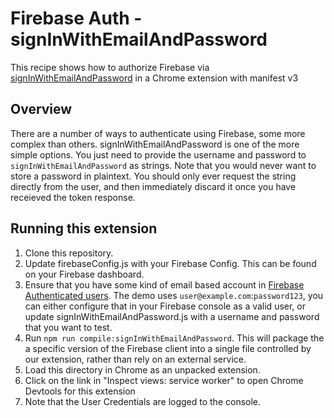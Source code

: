 # Firebase Auth - signInWithEmailAndPassword

This recipe shows how to authorize Firebase via [signInWithEmailAndPassword][1] in a Chrome extension with manifest v3

## Overview

There are a number of ways to authenticate using Firebase, some more complex than others.
signInWithEmailAndPassword is one of the more simple options. You just need to provide the username and
password to `signInWithEmailAndPassword` as strings. Note that you would never want to store a password
in plaintext. You should only ever request the string directly from the user, and then immediately
discard it once you have receieved the token response.

## Running this extension

1. Clone this repository.
1. Update firebaseConfig.js with your Firebase Config. This can be found on your Firebase dashboard.
1. Ensure that you have some kind of email based account in [Firebase Authenticated users][2]. The demo uses `user@example.com`:`password123`, you can either configure that in your Firebase console as a valid user, or update signInWithEmailAndPassword.js with a username and password that you want to test.
1. Run `npm run compile:signInWithEmailAndPassword`. This will package the a specific version of the Firebase client into a single file controlled by our extension, rather than rely on an external service.
1. Load this directory in Chrome as an unpacked extension.
1. Click on the link in "Inspect views: service worker" to open Chrome Devtools for this extension
1. Note that the User Credentials are logged to the console.

[1]: https://firebase.google.com/docs/reference/js/v8/firebase.auth.Auth#signinwithpopup
[2]: https://console.firebase.google.com/project/_/authentication/users
